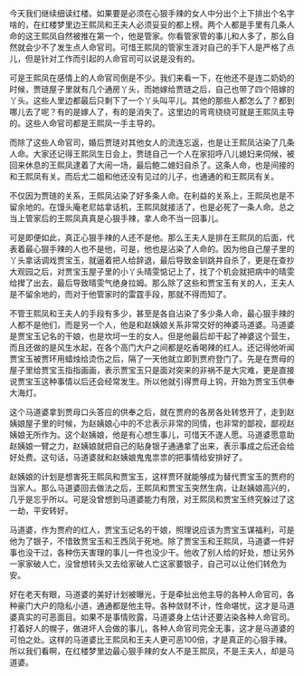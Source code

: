 
今天我们继续细读红楼。如果要是必须在心狠手辣的女人中分出个上下排出个名字啥的，在红楼梦里边王熙凤和王夫人必须妥妥的都上榜。两个人都是手里有几条人命的这王熙凤自然被推在第一个，他是管家。你看管家管的事儿和人多了，那么自然就会少不了发生点人命官司。可惜王熙凤的管家生涯对自己的手下人是严格了点儿，但是针对工作而引起的人命官司可以说是没有的。

可是王熙凤在感情上的人命官司倒是不少。我们来看一下，在他还不是连二奶奶的时候，贾琏屋子里就有几个通房丫头，而她嫁给贾琏之后，自己也带了四个陪嫁的丫头。这些人里边都最后只剩下了一个丫头叫平儿。其他的那些人都怎么了？都到哪儿去了呢？有的是嫁人了，有的是消失了。这里边的弯弯绕绕可就是王熙凤主导的。这些人命官司都是王熙凤一手主导的。

而除了这些人命官司，婚后贾琏对其他女人的流连忘返，也是让王熙凤沾染了几条人命。大家还记得王熙凤生日会上，贾琏自己一个人在家招呼八儿媳妇来伺候，被回来休息的王熙凤逮着了大闹一场，最后鲍二媳妇自杀了。这条人命，也是间接的和王熙凤有关。而后尤二姐和他还没有见过的儿子，也通通的和王熙凤有关。

不仅因为贾琏的关系，王熙凤沾染了好多条人命。在利益的关系上，王熙凤也是不留余地的。在馒头庵老尼姑拿话机，王熙凤就接活了，也是必死了一条人命。总之当上管家后的王熙凤真真是心狠手辣，拿人命不当一回事儿。

可是即便如此，真正心狠手辣的人还不是他。那么王夫人是排在王熙凤的后面，代表着最心狠手辣的人也不是他，可是，他也是沾染了人命的。因为他自己屋子里的丫头拿话调戏贾宝玉，就逼着把人给辞退，最后导致金钏跳井自杀了，更是在查抄大观园之后，对贾宝玉屋子里的小丫头晴雯惦记上了，找了个机会就把病中的晴雯给撵了出去，最后导致晴雯气绝身拉姆。那么除了这些和贾宝玉有关的人，王夫人是不留余地的，而对于他管家时的雷霆手段，那就不得而知了。

不管王熙凤和王夫人的手段有多少，甚至是各自沾染了多少条人命，最心狠手辣的人都不是他们，而是另一个人，他是和赵姨娘关系非常交好的神婆马道婆。马道婆是贾宝玉记名的干娘，也是坎坷一生的女人。但是他最后却干起了神婆这个营生，而且还做的是风生水起，在各个高门大户之间都是吃香喝辣的红人。还记得他听闻贾宝玉被贾环用蜡烛给烫伤之后，隔了一天他就立即到贾府登门了。先是在贾母的屋子里给贾宝玉指指画画，表示贾宝玉只是面对突来的非祸不是大灾难，更是直接说贾宝玉这种事情以后还会经常发生。所以他就引得贾母上钩，开始为贾宝玉供奉大海灯。

这个马道婆拿到贾母口头答应的供奉之后，就在贾府的各房各处转悠开了，走到赵姨娘屋子里的时候，为赵姨娘心中的不忿表示非常的同情，也非常的鄙视，鄙视赵姨娘无所作为。这个赵姨娘，他是有心想生事儿，可惜天不遂人愿。马道婆愿意助赵姨娘一臂之力，赵姨娘就把自己的贴身银子通通拿了出来，表示事成之后还会给好处费。这句话，马道婆就和赵姨娘鬼鬼祟祟的把事情给安排好了。

赵姨娘的计划是想害死王熙凤和贾宝玉，这样贾环就能够成为替代贾宝玉的贾府的当家人。那么马道婆回去做法之后，王熙凤和贾宝玉突然生病，让赵姨娘高兴的，几乎是忘乎所以。可是没曾想到马道婆能力有限，对王熙凤和贾宝玉终究躲过了这一劫，平安转好。

马道婆，作为贾府的红人，贾宝玉记名的干娘，照理说应该为贾宝玉谋福利，可是他为了银子，不惜致贾宝玉和王西凤于死地。除了贾宝玉和王熙凤，马道婆一件好事也没干过，各种伤天害理的事儿一件也没少干。他收了别人给的好处，想让另外一家家破人亡，没曾想转头又去给家破人亡这家要银子，自己可以让他们转危为安。

好在老天有眼，马道婆的美好计划被曝光，于是牵扯出他主导的各种人命官司，各种豪门大户的隐私小道，通通都是他主导。各种敛财不计，性命堪忧，这才是马道婆真实的可恶面目。如果不是事情败露，马道婆身上估计还要沾染各种人命官司。打着好人的幌子，做进坏人会做的事儿，各种人命官司完全无事，这才是马道婆的可怕之处。这样的马道婆比王熙凤和王夫人更可恶100倍，才是真正的心狠手辣。所以我们看啊，在红楼梦里边最心狠手辣的女人不是王熙凤，不是王夫人，却是马道婆。


